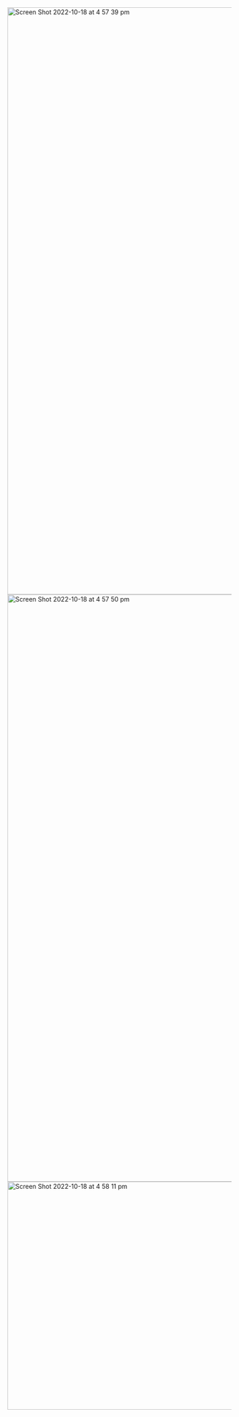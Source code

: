 <img width="1318" alt="Screen Shot 2022-10-18 at 4 57 39 pm" src="https://user-images.githubusercontent.com/25345732/196358198-f869eee3-4ad0-4002-9fdd-3f4ef392690e.png">
<img width="1318" alt="Screen Shot 2022-10-18 at 4 57 50 pm" src="https://user-images.githubusercontent.com/25345732/196358217-4fb19bed-65bf-4671-9494-6774733ebce4.png">
<img width="512" alt="Screen Shot 2022-10-18 at 4 58 11 pm" src="https://user-images.githubusercontent.com/25345732/196358222-b7b7ffe8-7f30-4745-996e-e8050bc57fa3.png">

